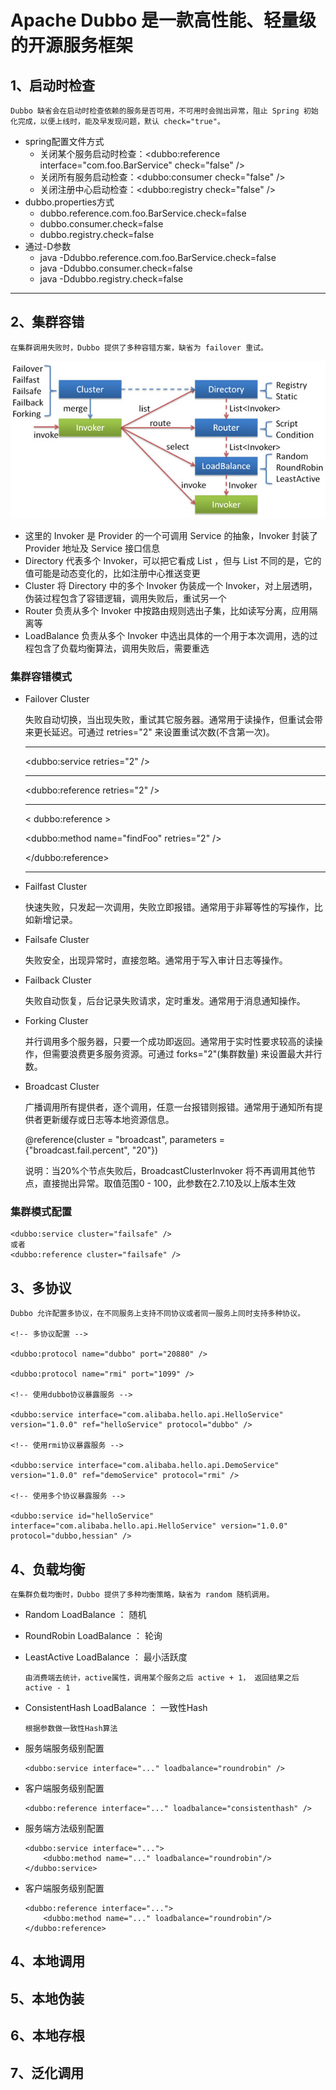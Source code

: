 # Apache Dubbo 是一款高性能、轻量级的开源服务框架 #
## 1、启动时检查 ## 
    Dubbo 缺省会在启动时检查依赖的服务是否可用，不可用时会抛出异常，阻止 Spring 初始化完成，以便上线时，能及早发现问题，默认 check="true"。
- spring配置文件方式
    - 关闭某个服务启动时检查：<dubbo:reference interface="com.foo.BarService" check="false" />
    - 关闭所有服务启动检查：<dubbo:consumer check="false" />
    - 关闭注册中心启动检查：<dubbo:registry check="false" />
- dubbo.properties方式
    - dubbo.reference.com.foo.BarService.check=false
    - dubbo.consumer.check=false
    - dubbo.registry.check=false
- 通过-D参数
    - java -Ddubbo.reference.com.foo.BarService.check=false
    - java -Ddubbo.consumer.check=false 
    - java -Ddubbo.registry.check=false
---
## 2、集群容错 ##
    在集群调用失败时，Dubbo 提供了多种容错方案，缺省为 failover 重试。
![cluster.jpg](cluster.jpg)
- 这里的 Invoker 是 Provider 的一个可调用 Service 的抽象，Invoker 封装了 Provider 地址及 Service 接口信息
- Directory 代表多个 Invoker，可以把它看成 List<Invoker> ，但与 List 不同的是，它的值可能是动态变化的，比如注册中心推送变更
- Cluster 将 Directory 中的多个 Invoker 伪装成一个 Invoker，对上层透明，伪装过程包含了容错逻辑，调用失败后，重试另一个
- Router 负责从多个 Invoker 中按路由规则选出子集，比如读写分离，应用隔离等
- LoadBalance 负责从多个 Invoker 中选出具体的一个用于本次调用，选的过程包含了负载均衡算法，调用失败后，需要重选
### 集群容错模式 ###
- Failover Cluster
  
    失败自动切换，当出现失败，重试其它服务器。通常用于读操作，但重试会带来更长延迟。可通过 retries="2" 来设置重试次数(不含第一次)。
    ***
    <dubbo:service retries="2" />
    ***
    <dubbo:reference retries="2" />
    ***
    < dubbo:reference >
    
    <dubbo:method name="findFoo" retries="2" />

    </dubbo:reference>
    ***
- Failfast Cluster 
  
    快速失败，只发起一次调用，失败立即报错。通常用于非幂等性的写操作，比如新增记录。
- Failsafe Cluster 
  
    失败安全，出现异常时，直接忽略。通常用于写入审计日志等操作。
- Failback Cluster 

    失败自动恢复，后台记录失败请求，定时重发。通常用于消息通知操作。
- Forking Cluster 

    并行调用多个服务器，只要一个成功即返回。通常用于实时性要求较高的读操作，但需要浪费更多服务资源。可通过 forks="2"(集群数量) 来设置最大并行数。
- Broadcast Cluster 

    广播调用所有提供者，逐个调用，任意一台报错则报错。通常用于通知所有提供者更新缓存或日志等本地资源信息。

    @reference(cluster = "broadcast", parameters = {"broadcast.fail.percent", "20"})

    说明：当20%个节点失败后，BroadcastClusterInvoker 将不再调用其他节点，直接抛出异常。取值范围0 - 100，此参数在2.7.10及以上版本生效

### 集群模式配置 ###

    <dubbo:service cluster="failsafe" />
    或者
    <dubbo:reference cluster="failsafe" />
## 3、多协议 ##

    Dubbo 允许配置多协议，在不同服务上支持不同协议或者同一服务上同时支持多种协议。

    <!-- 多协议配置 -->

    <dubbo:protocol name="dubbo" port="20880" />

    <dubbo:protocol name="rmi" port="1099" />

    <!-- 使用dubbo协议暴露服务 -->
    
    <dubbo:service interface="com.alibaba.hello.api.HelloService" version="1.0.0" ref="helloService" protocol="dubbo" />

    <!-- 使用rmi协议暴露服务 -->

    <dubbo:service interface="com.alibaba.hello.api.DemoService" version="1.0.0" ref="demoService" protocol="rmi" /> 

    <!-- 使用多个协议暴露服务 -->

    <dubbo:service id="helloService" interface="com.alibaba.hello.api.HelloService" version="1.0.0" protocol="dubbo,hessian" />
## 4、负载均衡 ##

    在集群负载均衡时，Dubbo 提供了多种均衡策略，缺省为 random 随机调用。
  - Random LoadBalance ： 随机

  - RoundRobin LoadBalance ： 轮询
  - LeastActive LoadBalance ： 最小活跃度

        由消费端去统计，active属性，调用某个服务之后 active + 1， 返回结果之后 active - 1
    
  - ConsistentHash LoadBalance ： 一致性Hash

        根据参数做一致性Hash算法
  - 服务端服务级别配置

        <dubbo:service interface="..." loadbalance="roundrobin" />
  - 客户端服务级别配置
  
        <dubbo:reference interface="..." loadbalance="consistenthash" />
  - 服务端方法级别配置

        <dubbo:service interface="...">
            <dubbo:method name="..." loadbalance="roundrobin"/>
        </dubbo:service>
  - 客户端服务级别配置
  
        <dubbo:reference interface="...">
            <dubbo:method name="..." loadbalance="roundrobin"/>
        </dubbo:reference>
## 4、本地调用 ##

## 5、本地伪装 ##

## 6、本地存根 ##

## 7、泛化调用 ##



